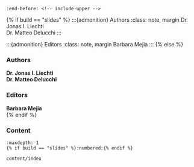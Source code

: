 ```{include} ../README.md
:end-before: <!-- include-upper -->
```

{% if build == "slides" %}
:::{admonition} Authors
:class: note, margin
Dr. Jonas I. Liechti  
Dr. Matteo Delucchi
:::

:::{admonition} Editors
:class: note, margin
Barbara Mejia
:::
{% else %}
### Authors

**Dr. Jonas I. Liechti**  
**Dr. Matteo Delucchi**

### Editors

**Barbara Mejia**  
{% endif %}

### Content
```{toctree}
:maxdepth: 1
{% if build == "slides" %}:numbered:{% endif %}

content/index
```
